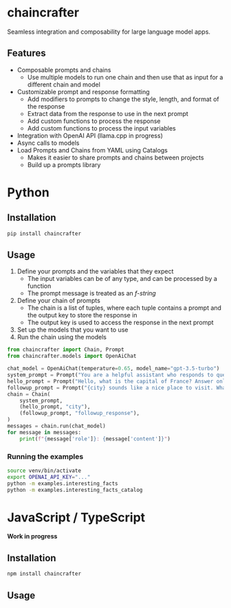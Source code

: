 # chaincrafter

Seamless integration and composability for large language model apps.

## Features
* Composable prompts and chains
  * Use multiple models to run one chain and then use that as input for a different chain and model
* Customizable prompt and response formatting
  * Add modifiers to prompts to change the style, length, and format of the response
  * Extract data from the response to use in the next prompt
  * Add custom functions to process the response
  * Add custom functions to process the input variables
* Integration with OpenAI API (llama.cpp in progress)
* Async calls to models
* Load Prompts and Chains from YAML using Catalogs
  * Makes it easier to share prompts and chains between projects
  * Build up a prompts library

<!--docs-index-start-->
# Python

## Installation
```bash
pip install chaincrafter
```

## Usage

1. Define your prompts and the variables that they expect
   - The input variables can be of any type, and can be processed by a function
   - The prompt message is treated as an _f-string_
2. Define your chain of prompts
   - The chain is a list of tuples, where each tuple contains a prompt and the output key to store the response in
   - The output key is used to access the response in the next prompt
3. Set up the models that you want to use
4. Run the chain using the models

```python
from chaincrafter import Chain, Prompt
from chaincrafter.models import OpenAiChat

chat_model = OpenAiChat(temperature=0.65, model_name="gpt-3.5-turbo")
system_prompt = Prompt("You are a helpful assistant who responds to questions about the world")
hello_prompt = Prompt("Hello, what is the capital of France? Answer only with the city name.")
followup_prompt = Prompt("{city} sounds like a nice place to visit. What is the population of {city}?")
chain = Chain(
    system_prompt,
    (hello_prompt, "city"),
    (followup_prompt, "followup_response"),
)
messages = chain.run(chat_model)
for message in messages:
    print(f"{message['role']}: {message['content']}")
```

### Running the examples
```bash
source venv/bin/activate
export OPENAI_API_KEY="..."
python -m examples.interesting_facts
python -m examples.interesting_facts_catalog
```

# JavaScript / TypeScript

**Work in progress**

## Installation
```bash
npm install chaincrafter
```

## Usage

<!--docs-index-end-->
